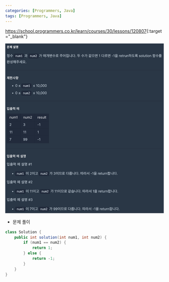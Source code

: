 ```yaml
---
categories: [Programmers, Java]
tags: [Programmers, Java] 
---
```


<https://school.programmers.co.kr/learn/courses/30/lessons/120807>{:target="_blank"}

![문제](/assets/img/programmers/java/%EC%88%AB%EC%9E%90_%EB%B9%84%EA%B5%90%ED%95%98%EA%B8%B0.png)

- 문제 풀이

```java
class Solution {
    public int solution(int num1, int num2) {
        if (num1 == num2) {
            return 1;
        } else {
            return -1;
        }
    }
}
```